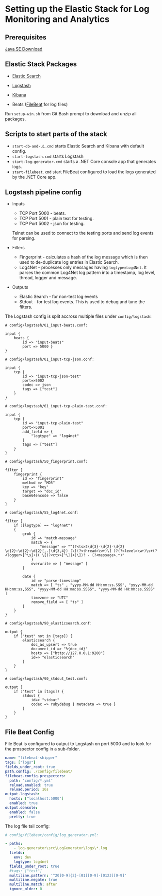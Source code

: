 # Setting up the Elastic Stack for Log Monitoring and Analytics

## Prerequisites

[Java SE Download](http://www.oracle.com/technetwork/java/javase/downloads/index.html)

## Elastic Stack Packages

* [Elastic Search](https://www.elastic.co/downloads/elasticsearch)

* [Logstash](https://www.elastic.co/downloads/logstash)

* [Kibana](https://www.elastic.co/downloads/kibana)

* Beats ([FileBeat](https://www.elastic.co/downloads/beats/filebeat) for log files)

Run `setup-win.sh` from Git Bash prompt to download and unzip all packages.

## Scripts to start parts of the stack

* `start-db-and-ui.cmd` starts Elastic Search and Kibana with default config.
* `start-logstash.cmd` starts Logstash
* `start-log-generator.cmd` starts a .NET Core console app that generates logs.
* `start-filebeat.cmd` start FileBeat configured to load the logs generated by the .NET Core app.

## Logstash pipeline config

* Inputs
  * TCP Port 5000 - beats.
  * TCP Port 5001 - plain text for testing.
  * TCP Port 5002 - json for testing.
  
  Telnet can be used to connect to the testing ports and send log events for parsing.  
* Filters
  * Fingerprint - calculates a hash of the log message which is then used to de-duplicate log entries in Elastic Search.
  * Log4Net - processes only messages having `logtype=Log4Net`. It parses the common Log4Net log pattern into a timestamp, log level, thread, logger and message.
* Outputs
  * Elastic Search - for non-test log events
  * Stdout - for test log events. This is used to debug and tune the filters.

The Logstash config is split accross multiple files under `config/logstash`:
 
```
# config/logstash/01_input-beats.conf:

input {
    beats { 
        id => "input-beats"
        port => 5000 }
}

# config/logstash/01_input-tcp-json.conf:

input {
    tcp { 
        id => "input-tcp-json-test"
        port=>5002
        codec => json
        tags => ["test"]
    }
}

# config/logstash/01_input-tcp-plain-test.conf:

input {
    tcp { 
        id => "input-tcp-plain-test"
        port=>5001
        add_field => { 
            "logtype" => "log4net"
        }
        tags => ["test"]
    }
}

# config/logstash/50_fingerprint.conf:

filter {
    fingerprint {
        id => "fingerprint"
        method => "MD5"
        key => "key"
        target => "doc_id"
        base64encode => false
    }
}

# config/logstash/55_log4net.conf:

filter {
    if ([logtype] == "log4net")
    {
        grok {
            id => "match-message"
            match => {
                "message" => "^(?<ts>2\d{3}-\d{2}-\d{2} \d{2}:\d{2}:\d{2}[,.]\d{3,4}) (\[(?<thread>\w+)\] )?(?<level>\w+)\s+(?<logger>[^\s]+)( \[(?<ctx>[^\]]+)\])? - (?<message>.*)"
            }
            overwrite => [ "message" ]
        }

        date {
            id => "parse-timestamp"
            match => [ "ts" , "yyyy-MM-dd HH:mm:ss.SSS", "yyyy-MM-dd HH:mm:ss,SSS", "yyyy-MM-dd HH:mm:ss.SSSS", "yyyy-MM-dd HH:mm:ss,SSSS" ]
            timezone => "UTC"
            remove_field => [ "ts" ]
        }
    }
}

# config/logstash/90_elasticsearch.conf:

output {
    if ("test" not in [tags]) {
        elasticsearch { 
            doc_as_upsert => true
            document_id => "%{doc_id}"
            hosts => ["http://127.0.0.1:9200"]
            id=> "elasticsearch"
        }
    }
}

# config/logstash/90_stdout_test.conf:

output {
    if ("test" in [tags]) {
        stdout { 
            id=> "stdout"
            codec => rubydebug { metadata => true } 
        }
    }
}
```

## File Beat Config

File Beat is configured to output to Logstash on port 5000 and to look for the prospector config in a sub-folder.

```yaml
name: "filebeat-shipper"
tags: ["logs"]
fields_under_root: true
path.config: ./config/filebeat/
filebeat.config.prospectors:
  path: 'config/*.yml'  
  reload.enabled: true
  reload.period: 10s
output.logstash:
  hosts: ["localhost:5000"]
  enabled: true
output.console:
  enabled: false
  pretty: true
```

The log file tail config:

```yaml
# config/filebeat/config/log_generator.yml:

- paths:
    - log-generator\src\LogGenerator\logs\*.log
  fields:
    env: dev
    logtype: log4net
  fields_under_root: true
  #tags: ["test"]
  multiline.pattern: '^20[0-9]{2}-[01][0-9]-[0123][0-9]'
  multiline.negate: true
  multiline.match: after
  ignore_older: 0
```

